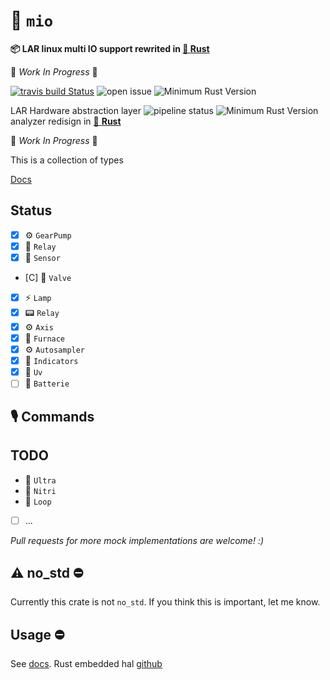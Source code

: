 #  :electric_plug: `mio`

 **📦  LAR linux multi IO support rewrited in [🦀 **Rust**](https://github.com/lar-rs/mio)**

🚧 _Work In Progress_ 🚧

[![travis build Status](https://travis-ci.com/lar-rs/mio.svg?branch=master)](https://travis-ci.com/lar-rs/mio)
![open issue][issue]
![Minimum Rust Version][min-rust-badge]

LAR Hardware abstraction layer 
![pipeline status](https://travis-ci.com/lar-rs/mio.svg?branch=master)
![Minimum Rust Version][min-rust-badge]
analyzer redisign in [🦀 **Rust**](https://github.com/rust-lang)

🚧 _Work In Progress_ 🚧


This is a collection of types

[Docs](https://docs.rs/mio/)


## Status

- [x] ⚙️  `GearPump`
- [x] 🔧 `Relay`
- [x] 🔬 `Sensor`
- [C] 🔩 `Valve`
- [X] ⚡  `Lamp`
- [X] 📟 `Relay`
- [X] ⚙  `Axis`
- [X] 🧯 `Furnace`
- [X] ⚙️  `Autosampler`
- [X] 🚴 `Indicators`
- [X] 🧰 `Uv`
- [ ] 🔋 `Batterie`
## 🎙️ Commands


## TODO
* 🧰 `Ultra`
* 🧰 `Nitri`
* 🧰 `Loop`
- [ ] ...

*Pull requests for more mock implementations are welcome! :)*


## ⚠ no\_std ⛔

Currently this crate is not `no_std`. If you think this is important, let me
know.


## Usage ⛔

See [docs](https://docs.rs/embedded-hal-mock/).
Rust embedded hal [github](https://github.com/rust-embedded/embedded-hal)

<!-- Badges -->
[workflow]:https://github.com/lar-rs/mio/workflows/ci/badge.svg
[min-rust-badge]: https://img.shields.io/badge/rustc-1.31+-blue.svg
[git-emoji]: https://www.webfx.com/tools/emoji-cheat-sheet

[irc]:          https://webirc.hackint.org/#irc://irc.hackint.org/#lar
[issue]: https://img.shields.io/github/issues/lar-rs/lscan?style=flat-square
[min-rust-badge]: https://img.shields.io/badge/rustc-1.38+-blue.svg
